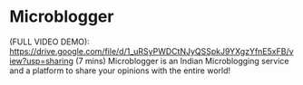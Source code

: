 # Microblogger
(FULL VIDEO DEMO): https://drive.google.com/file/d/1_uRSyPWDCtNJyQSSpkJ9YXgzYfnE5xFB/view?usp=sharing (7 mins)
Microblogger is an Indian Microblogging service and a platform to share your opinions with the entire world! 
